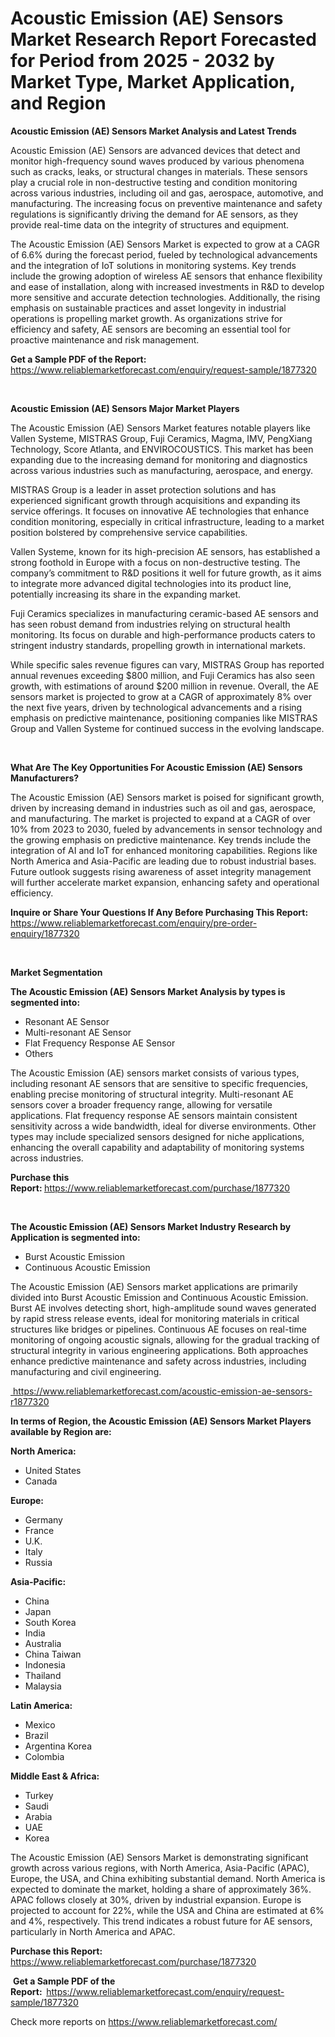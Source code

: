<p><h1>Acoustic Emission (AE) Sensors Market Research Report Forecasted for Period from 2025 -  2032 by Market Type, Market Application, and Region</h1></p><p><strong>Acoustic Emission (AE) Sensors Market Analysis and Latest Trends</strong></p>
<p><p>Acoustic Emission (AE) Sensors are advanced devices that detect and monitor high-frequency sound waves produced by various phenomena such as cracks, leaks, or structural changes in materials. These sensors play a crucial role in non-destructive testing and condition monitoring across various industries, including oil and gas, aerospace, automotive, and manufacturing. The increasing focus on preventive maintenance and safety regulations is significantly driving the demand for AE sensors, as they provide real-time data on the integrity of structures and equipment.</p><p>The Acoustic Emission (AE) Sensors Market is expected to grow at a CAGR of 6.6% during the forecast period, fueled by technological advancements and the integration of IoT solutions in monitoring systems. Key trends include the growing adoption of wireless AE sensors that enhance flexibility and ease of installation, along with increased investments in R&D to develop more sensitive and accurate detection technologies. Additionally, the rising emphasis on sustainable practices and asset longevity in industrial operations is propelling market growth. As organizations strive for efficiency and safety, AE sensors are becoming an essential tool for proactive maintenance and risk management.</p></p>
<p><strong>Get a Sample PDF of the Report:&nbsp;</strong> <a href="https://www.reliablemarketforecast.com/enquiry/request-sample/1877320?utm_campaign=2300&utm_medium=2&utm_source=Github&utm_content=ia&utm_term=07042025&utm_id=acoustic-emission-ae-sensors">https://www.reliablemarketforecast.com/enquiry/request-sample/1877320</a></p>
<p>&nbsp;</p>
<p><strong>Acoustic Emission (AE) Sensors Major Market Players</strong></p>
<p><p>The Acoustic Emission (AE) Sensors Market features notable players like Vallen Systeme, MISTRAS Group, Fuji Ceramics, Magma, IMV, PengXiang Technology, Score Atlanta, and ENVIROCOUSTICS. This market has been expanding due to the increasing demand for monitoring and diagnostics across various industries such as manufacturing, aerospace, and energy. </p><p>MISTRAS Group is a leader in asset protection solutions and has experienced significant growth through acquisitions and expanding its service offerings. It focuses on innovative AE technologies that enhance condition monitoring, especially in critical infrastructure, leading to a market position bolstered by comprehensive service capabilities.</p><p>Vallen Systeme, known for its high-precision AE sensors, has established a strong foothold in Europe with a focus on non-destructive testing. The company’s commitment to R&D positions it well for future growth, as it aims to integrate more advanced digital technologies into its product line, potentially increasing its share in the expanding market.</p><p>Fuji Ceramics specializes in manufacturing ceramic-based AE sensors and has seen robust demand from industries relying on structural health monitoring. Its focus on durable and high-performance products caters to stringent industry standards, propelling growth in international markets.</p><p>While specific sales revenue figures can vary, MISTRAS Group has reported annual revenues exceeding $800 million, and Fuji Ceramics has also seen growth, with estimations of around $200 million in revenue. Overall, the AE sensors market is projected to grow at a CAGR of approximately 8% over the next five years, driven by technological advancements and a rising emphasis on predictive maintenance, positioning companies like MISTRAS Group and Vallen Systeme for continued success in the evolving landscape.</p></p>
<p>&nbsp;</p>
<p><strong>What Are The Key Opportunities For Acoustic Emission (AE) Sensors Manufacturers?</strong></p>
<p><p>The Acoustic Emission (AE) Sensors market is poised for significant growth, driven by increasing demand in industries such as oil and gas, aerospace, and manufacturing. The market is projected to expand at a CAGR of over 10% from 2023 to 2030, fueled by advancements in sensor technology and the growing emphasis on predictive maintenance. Key trends include the integration of AI and IoT for enhanced monitoring capabilities. Regions like North America and Asia-Pacific are leading due to robust industrial bases. Future outlook suggests rising awareness of asset integrity management will further accelerate market expansion, enhancing safety and operational efficiency.</p></p>
<p><strong>Inquire or Share Your Questions If Any Before Purchasing This Report:</strong> <a href="https://www.reliablemarketforecast.com/enquiry/pre-order-enquiry/1877320?utm_campaign=2300&utm_medium=2&utm_source=Github&utm_content=ia&utm_term=07042025&utm_id=acoustic-emission-ae-sensors">https://www.reliablemarketforecast.com/enquiry/pre-order-enquiry/1877320</a></p>
<p>&nbsp;</p>
<p><strong>Market Segmentation</strong></p>
<p><strong>The Acoustic Emission (AE) Sensors Market Analysis by types is segmented into:</strong></p>
<p><ul><li>Resonant AE Sensor</li><li>Multi-resonant AE Sensor</li><li>Flat Frequency Response AE Sensor</li><li>Others</li></ul></p>
<p><p>The Acoustic Emission (AE) sensors market consists of various types, including resonant AE sensors that are sensitive to specific frequencies, enabling precise monitoring of structural integrity. Multi-resonant AE sensors cover a broader frequency range, allowing for versatile applications. Flat frequency response AE sensors maintain consistent sensitivity across a wide bandwidth, ideal for diverse environments. Other types may include specialized sensors designed for niche applications, enhancing the overall capability and adaptability of monitoring systems across industries.</p></p>
<p><strong>Purchase this Report:&nbsp;</strong><a href="https://www.reliablemarketforecast.com/purchase/1877320?utm_campaign=2300&utm_medium=2&utm_source=Github&utm_content=ia&utm_term=07042025&utm_id=acoustic-emission-ae-sensors">https://www.reliablemarketforecast.com/purchase/1877320</a></p>
<p>&nbsp;</p>
<p><strong>The Acoustic Emission (AE) Sensors Market Industry Research by Application is segmented into:</strong></p>
<p><ul><li>Burst Acoustic Emission</li><li>Continuous Acoustic Emission</li></ul></p>
<p><p>The Acoustic Emission (AE) Sensors market applications are primarily divided into Burst Acoustic Emission and Continuous Acoustic Emission. Burst AE involves detecting short, high-amplitude sound waves generated by rapid stress release events, ideal for monitoring materials in critical structures like bridges or pipelines. Continuous AE focuses on real-time monitoring of ongoing acoustic signals, allowing for the gradual tracking of structural integrity in various engineering applications. Both approaches enhance predictive maintenance and safety across industries, including manufacturing and civil engineering.</p></p>
<p><a href="https://www.reliablemarketforecast.com/acoustic-emission-ae-sensors-r1877320?utm_campaign=2300&utm_medium=2&utm_source=Github&utm_content=ia&utm_term=07042025&utm_id=acoustic-emission-ae-sensors">&nbsp;https://www.reliablemarketforecast.com/acoustic-emission-ae-sensors-r1877320</a></p>
<p><strong>In terms of Region, the Acoustic Emission (AE) Sensors Market Players available by Region are:</strong></p>
<p>
    <p> <strong> North America: </strong>
        <ul>
            <li>United States</li>
            <li>Canada</li>
        </ul>
        </p> 
    <p> <strong> Europe: </strong>
        <ul>
            <li>Germany</li>
            <li>France</li>
            <li>U.K.</li>
            <li>Italy</li>
            <li>Russia</li>
        </ul>
        </p> 
    <p> <strong> Asia-Pacific: </strong>
        <ul>
            <li>China</li>
            <li>Japan</li>
            <li>South Korea</li>
            <li>India</li>
            <li>Australia</li>
            <li>China Taiwan</li>
            <li>Indonesia</li>
            <li>Thailand</li>
            <li>Malaysia</li>
        </ul>
        </p> 
    <p> <strong> Latin America: </strong>
        <ul>
            <li>Mexico</li>
            <li>Brazil</li>
            <li>Argentina Korea</li>
            <li>Colombia</li>
        </ul>
        </p> 
    <p> <strong> Middle East & Africa: </strong>
        <ul>
            <li>Turkey</li>
            <li>Saudi</li>
            <li>Arabia</li>
            <li>UAE</li>
            <li>Korea</li>
        </ul>
    </p>
    </p>
<p><p>The Acoustic Emission (AE) Sensors Market is demonstrating significant growth across various regions, with North America, Asia-Pacific (APAC), Europe, the USA, and China exhibiting substantial demand. North America is expected to dominate the market, holding a share of approximately 36%. APAC follows closely at 30%, driven by industrial expansion. Europe is projected to account for 22%, while the USA and China are estimated at 6% and 4%, respectively. This trend indicates a robust future for AE sensors, particularly in North America and APAC.</p></p>
<p><strong>Purchase this Report: </strong><a href="https://www.reliablemarketforecast.com/purchase/1877320?utm_campaign=2300&utm_medium=2&utm_source=Github&utm_content=ia&utm_term=07042025&utm_id=acoustic-emission-ae-sensors">https://www.reliablemarketforecast.com/purchase/1877320</a></p>
<p>&nbsp;<strong>Get a Sample PDF of the Report:&nbsp;&nbsp;</strong><a href="https://www.reliablemarketforecast.com/enquiry/request-sample/1877320?utm_campaign=2300&utm_medium=2&utm_source=Github&utm_content=ia&utm_term=07042025&utm_id=acoustic-emission-ae-sensors">https://www.reliablemarketforecast.com/enquiry/request-sample/1877320</a></p>
<p><strong></strong></p>
<p>Check more reports on <a href="https://www.reliablemarketforecast.com/?utm_campaign=2300&utm_medium=2&utm_source=Github&utm_content=ia&utm_term=07042025&utm_id=acoustic-emission-ae-sensors">https://www.reliablemarketforecast.com/</a></p>